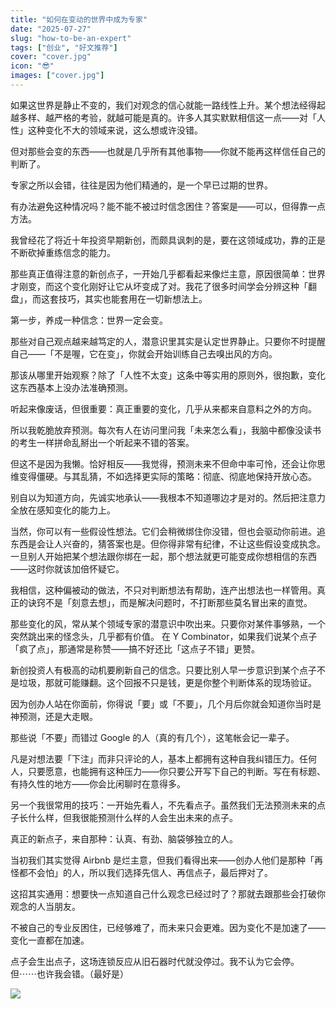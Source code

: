 ```yaml
---
title: "如何在变动的世界中成为专家"
date: "2025-07-27"
slug: "how-to-be-an-expert"
tags: ["创业", "好文推荐"]
cover: "cover.jpg"
icon: "😎"
images: ["cover.jpg"]
---
```

如果这世界是静止不变的，我们对观念的信心就能一路线性上升。某个想法经得起越多样、越严格的考验，就越可能是真的。许多人其实默默相信这一点——对「人性」这种变化不大的领域来说，这么想或许没错。



但对那些会变的东西——也就是几乎所有其他事物——你就不能再这样信任自己的判断了。



专家之所以会错，往往是因为他们精通的，是一个早已过期的世界。



有办法避免这种情况吗？能不能不被过时信念困住？答案是——可以，但得靠一点方法。



我曾经花了将近十年投资早期新创，而颇具讽刺的是，要在这领域成功，靠的正是不断砍掉重练信念的能力。



那些真正值得注意的新创点子，一开始几乎都看起来像烂主意，原因很简单：世界才刚变，而这个变化刚好让它从坏变成了对。我花了很多时间学会分辨这种「翻盘」，而这套技巧，其实也能套用在一切新想法上。



第一步，养成一种信念：世界一定会变。



那些对自己观点越来越笃定的人，潜意识里其实是认定世界静止。只要你不时提醒自己——「不是喔，它在变」，你就会开始训练自己去嗅出风的方向。



那该从哪里开始观察？除了「人性不太变」这条中等实用的原则外，很抱歉，变化这东西基本上没办法准确预测。



听起来像废话，但很重要：真正重要的变化，几乎从来都来自意料之外的方向。



所以我乾脆放弃预测。每次有人在访问里问我「未来怎么看」，我脑中都像没读书的考生一样拼命乱掰出一个听起来不错的答案。



但这不是因为我懒。恰好相反——我觉得，预测未来不但命中率可怜，还会让你思维变得僵硬。与其乱猜，不如选择更实际的策略：彻底、彻底地保持开放心态。



别自以为知道方向，先诚实地承认——我根本不知道哪边才是对的。然后把注意力全放在感知变化的能力上。



当然，你可以有一些假设性想法。它们会稍微绑住你没错，但也会驱动你前进。追东西是会让人兴奋的，猜答案也是。但你得非常有纪律，不让这些假设变成执念。
一旦别人开始把某个想法跟你绑在一起，那个想法就更可能变成你想相信的东西——这时你就该加倍怀疑它。



我相信，这种偏被动的做法，不只对判断想法有帮助，连产出想法也一样管用。真正的诀窍不是「刻意去想」，而是解决问题时，不打断那些莫名冒出来的直觉。



那些变化的风，常从某个领域专家的潜意识中吹出来。只要你对某件事够熟，一个突然跳出来的怪念头，几乎都有价值。
在 Y Combinator，如果我们说某个点子「疯了点」，那通常是称赞——搞不好还比「这点子不错」更赞。



新创投资人有极高的动机要刷新自己的信念。只要比别人早一步意识到某个点子不是垃圾，那就可能赚翻。这个回报不只是钱，更是你整个判断体系的现场验证。



因为创办人站在你面前，你得说「要」或「不要」，几个月后你就会知道你当时是神预测，还是大走眼。



那些说「不要」而错过 Google 的人（真的有几个），这笔帐会记一辈子。



凡是对想法要「下注」而非只评论的人，基本上都拥有这种自我纠错压力。任何人，只要愿意，也能拥有这种压力——你只要公开写下自己的判断。写在有标题、有持久性的地方——你会比闲聊时在意得多。



另一个我很常用的技巧：一开始先看人，不先看点子。虽然我们无法预测未来的点子长什么样，但我很能预测什么样的人会生出未来的点子。



真正的新点子，来自那种：认真、有劲、脑袋够独立的人。



当初我们其实觉得 Airbnb 是烂主意，但我们看得出来——创办人他们是那种「再怪都不会怕」的人，所以我们选择先信人、再信点子，最后押对了。



这招其实通用：想要快一点知道自己什么观念已经过时了？那就去跟那些会打破你观念的人当朋友。



不被自己的专业反困住，已经够难了，而未来只会更难。因为变化不是加速了——变化一直都在加速。



点子会生出点子，这场连锁反应从旧石器时代就没停过。我不认为它会停。
但⋯⋯也许我会错。（最好是）




![](https://prod-files-secure.s3.us-west-2.amazonaws.com/112d0858-5090-4d34-a606-b75eb8d65fd2/46476355-9cf3-4e99-9b7a-3531bc426380/1000202064.png?X-Amz-Algorithm=AWS4-HMAC-SHA256&X-Amz-Content-Sha256=UNSIGNED-PAYLOAD&X-Amz-Credential=ASIAZI2LB46647KYYYT5%2F20250806%2Fus-west-2%2Fs3%2Faws4_request&X-Amz-Date=20250806T095408Z&X-Amz-Expires=3600&X-Amz-Security-Token=IQoJb3JpZ2luX2VjEDkaCXVzLXdlc3QtMiJHMEUCIDHZjy4fJZq6S28nROK1kONCURQbRQG48Mj5c4MH0jvLAiEA4TDrN9fkIWiLVffMfS4QrD8k76RZYyLR8o%2FMFEfFbKEq%2FwMIchAAGgw2Mzc0MjMxODM4MDUiDEIJUTZWbDrVQg6Z1yrcA08fx60lHb%2Fo%2Fwvmq1JspWyXQbLZTME%2BiL2g2g%2FvAauDQj7hQXY1N3UMv7%2FQqu5nUZrIlo5S31W%2BNCoDC530C7FUk0Zus6r0tvn6szsuA54tRHjcBeZmh%2FiI%2BfjMXvlQPLCh2B1CY21Xn13THvOvDlRVFYhQtdu6zNq02SgkEXAIWkIEUSAD1%2FYivQnzvmPtBFw01KU8PQeWK5ORRDqmkrKeheEzStQOf5MW%2B1%2FLOlRaYQJOmqjSzOS9JAY8VhJVn4smvUQmIKavSqgM1mZgJkPZvoKNWVfJpY0Al9WroWocta6LGNorN4zkbAck93DZRiLGaZVJ%2FdYca5UlWk2pTraWDnvVqpgJOBrdeB%2BDRlDMWW61gBVvUSl86RqhPT8P0qZSvnJciio8DbTWKtdYPKasrjkdqZi1fQIBmFAAN3MYD0y0WVbRiV9TFWqo%2FXHK8mMkuzx2yN1BTUS4wIJyrmU%2BntRtrGZm1RaqC%2BCNAUa%2FBhsMdwDdL0HRfYNO%2F0s2fRPxG05D8MbY1T%2BjwjHGeDitAtz37riTQ0CWe%2B5nG1iZ9zJAEt8FXA8%2FYEY0eRPKmo4%2BL%2Fejn%2FLOisLbryygpVb2sydbDnNGscWtvrEQxwX3jkiFO3slyWkU3Ko6MJ2jzMQGOqUB8JiGLdBG0XjKOPY2EkdOhR2rfM3HX%2FQq2W089zkPRULyL3IPAvhZZ%2FysdjJVyEm%2FbpILTzBFlX4%2FDgECB8wj5hdamB0M3MjdIEQd0W93ZdY1ShZEf3ra8d%2FfnVAhACKb7G4fsIVu%2Fece7DPtpKOuRYmNMP%2BK3kW2%2BEnnMcWtMCRs2nTnE2epmkcbVwZ08bmqK8%2Fl2QghZ0KVxjJlksPfGUWUXUYn&X-Amz-Signature=4d866be31259b46d2fba625f5aa4a09cd90897cb15ff6c340a876f9c65d3da1c&X-Amz-SignedHeaders=host&x-amz-checksum-mode=ENABLED&x-id=GetObject)

